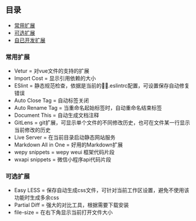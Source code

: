 ## 目录
- [常用扩展](#常用扩展)
- [可选扩展](#可选扩展)
- [自已开发扩展](./extensions/checklist-vscode/README.md)

### 常用扩展
- Vetur = 对vue文件的支持的扩展
- Import Cost = 显示引用依赖的大小
- ESlint = 静态规范检查，依据是当前的.eslintrc配置，可设置保存自动修复错误
- Auto Close Tag = 自动标签关闭
- Auto Rename Tag = 当重命名起始标签时，自动重命名结束标签
- Document This = 自动生成文档注释
- GitLens = git扩展，可显示单个文件的不同修改历史，也可在文件某一行显示当前修改的历史
- Live Server = 在当前目录启动静态网站服务
- Markdown All in One = 好用的Markdown扩展
- wepy snippets = wepy weui 框架代码片段
- wxapi snippets = 微信小程序api代码片段


### 可选扩展
- Easy LESS = 保存自动生成css文件，可针对当前工作区设置，避免不使用该功能时生成多余css
- Partial Diff = 强大的对比工具，根据需要下载安装
- file-size = 在右下角显示当前打开文件大小


